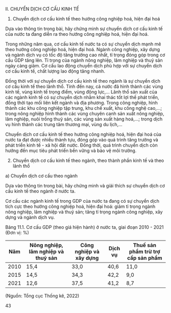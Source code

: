 II. CHUYỂN DỊCH CƠ CẤU KINH TẾ

1. Chuyển dịch cơ cấu kinh tế theo hướng công nghiệp hoá, hiện đại hoá

Dựa vào thông tin trong bài, hãy chứng minh sự chuyển dịch cơ cấu kinh tế của nước ta đang diễn ra theo hướng công nghiệp hoá, hiện đại hoá.

Trong những năm qua, cơ cấu kinh tế nước ta có sự chuyển dịch mạnh mẽ theo hướng công nghiệp hoá, hiện đại hoá. Ngành công nghiệp, xây dựng và ngành dịch vụ có tốc độ tăng trưởng cao nhất, tỉ trọng đóng góp trong cơ cấu GDP tăng lên. Tỉ trọng của ngành nông nghiệp, lâm nghiệp và thuỷ sản ngày càng giảm. Cơ cấu lao động chuyển dịch phù hợp với sự chuyển dịch cơ cấu kinh tế, chất lượng lao động tăng nhanh.

Đồng thời với sự chuyển dịch cơ cấu kinh tế theo ngành là sự chuyển dịch cơ cấu kinh tế theo lãnh thổ. Tính đến nay, cả nước đã hình thành các vùng kinh tế, vùng kinh tế trọng điểm, vùng động lực,... Lãnh thổ sản xuất của các ngành kinh tế có sự chuyển dịch nhằm khai thác tốt lợi thế phát triển, đồng thời tạo mối liên kết ngành và địa phương. Trong công nghiệp, hình thành các khu công nghiệp tập trung, khu chế xuất, khu công nghệ cao,...; trong nông nghiệp hình thành các vùng chuyên canh sản xuất nông nghiệp, lâm nghiệp, nuôi trồng thuỷ sản, các vùng sản xuất hàng hoá,...; trong dịch vụ hình thành các trung tâm thương mại, vùng du lịch,...

Chuyển dịch cơ cấu kinh tế theo hướng công nghiệp hoá, hiện đại hoá của nước ta đạt được nhiều thành tựu, đóng góp vào quá trình tăng trưởng và phát triển kinh tế - xã hội đất nước. Đồng thời, quá trình chuyển dịch còn hướng đến mục tiêu phát triển bền vững và bảo vệ môi trường.

2. Chuyển dịch cơ cấu kinh tế theo ngành, theo thành phần kinh tế và theo lãnh thổ

a) Chuyển dịch cơ cấu theo ngành

Dựa vào thông tin trong bài, hãy chứng minh và giải thích sự chuyển dịch cơ cấu kinh tế theo ngành ở nước ta.

Cơ cấu các ngành kinh tế trong GDP của nước ta đang có sự chuyển dịch tích cực theo hướng công nghiệp hoá, hiện đại hoá: giảm tỉ trọng ngành nông nghiệp, lâm nghiệp và thuỷ sản; tăng tỉ trọng ngành công nghiệp, xây dựng và ngành dịch vụ.

Bảng 11.1. Cơ cấu GDP (theo giá hiện hành) ở nước ta, giai đoạn 2010 - 2021
(Đơn vị: %)

Năm | Nông nghiệp, lâm nghiệp và thuỷ sản | Công nghiệp và xây dựng | Dịch vụ | Thuế sản phẩm trừ trợ cấp sản phẩm
-----|----------------------------------------|--------------------------|---------|-------------------------------------
2010 | 15,4                                   | 33,0                     | 40,6    | 11,0
2015 | 14,5                                   | 34,3                     | 42,2    | 9,0
2021 | 12,6                                   | 37,5                     | 41,2    | 8,7

(Nguồn: Tổng cục Thống kê, 2022)

43